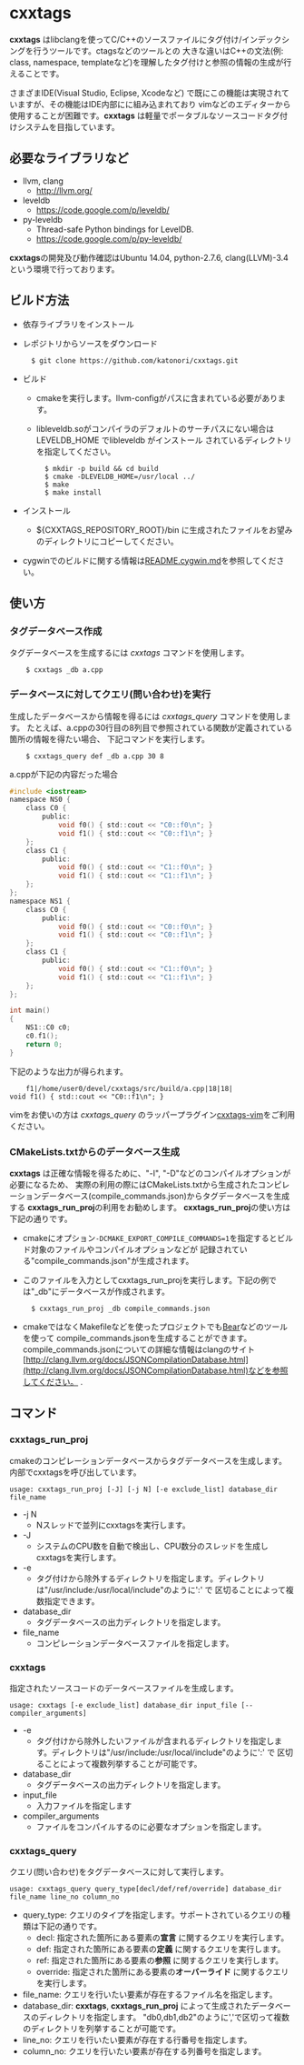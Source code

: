 cxxtags
=======

**cxxtags** はlibclangを使ってC/C++のソースファイルにタグ付け/インデックシングを行うツールです。ctagsなどのツールとの
大きな違いはC++の文法(例: class, namespace, templateなど)を理解したタグ付けと参照の情報の生成が行えることです。

さまざまIDE(Visual Studio, Eclipse, Xcodeなど) で既にこの機能は実現されていますが、その機能はIDE内部にに組み込まれており
vimなどのエディターから使用することが困難です。**cxxtags** は軽量でポータブルなソースコードタグ付けシステムを目指しています。

必要なライブラリなど
------------------------

* llvm, clang
    * http://llvm.org/
* leveldb
    * https://code.google.com/p/leveldb/
* py-leveldb
    * Thread-safe Python bindings for LevelDB. 
    * https://code.google.com/p/py-leveldb/

**cxxtags**の開発及び動作確認はUbuntu 14.04, python-2.7.6, clang(LLVM)-3.4という環境で行っております。

ビルド方法
------------------------

* 依存ライブラリをインストール
* レポジトリからソースをダウンロード

        $ git clone https://github.com/katonori/cxxtags.git

* ビルド
    * cmakeを実行します。llvm-configがパスに含まれている必要があります。
    * libleveldb.soがコンパイラのデフォルトのサーチパスにない場合は LEVELDB\_HOME でlibleveldb がインストール
      されているディレクトリを指定してください。

            $ mkdir -p build && cd build
            $ cmake -DLEVELDB_HOME=/usr/local ../
            $ make
            $ make install

* インストール
    * ${CXXTAGS\_REPOSITORY\_ROOT}/bin に生成されたファイルをお望みのディレクトリにコピーしてください。

* cygwinでのビルドに関する情報は[README.cygwin.md](README.cygwin.md "")を参照してください。

使い方
------------------------

### タグデータベース作成

タグデータベースを生成するには *cxxtags* コマンドを使用します。

        $ cxxtags _db a.cpp

### データベースに対してクエリ(問い合わせ)を実行

生成したデータベースから情報を得るには *cxxtags_query* コマンドを使用します。
たとえば、a.cppの30行目の8列目で参照されている関数が定義されている箇所の情報を得たい場合、
下記コマンドを実行します。

        $ cxxtags_query def _db a.cpp 30 8

a.cppが下記の内容だった場合

```C
#include <iostream>
namespace NS0 {
    class C0 {
        public:
            void f0() { std::cout << "C0::f0\n"; }
            void f1() { std::cout << "C0::f1\n"; }
    };
    class C1 {
        public:
            void f0() { std::cout << "C1::f0\n"; }
            void f1() { std::cout << "C1::f1\n"; }
    };
};
namespace NS1 {
    class C0 {
        public:
            void f0() { std::cout << "C0::f0\n"; }
            void f1() { std::cout << "C0::f1\n"; }
    };
    class C1 {
        public:
            void f0() { std::cout << "C1::f0\n"; }
            void f1() { std::cout << "C1::f1\n"; }
    };
};

int main()
{
    NS1::C0 c0;
    c0.f1();
    return 0;
}
```

下記のような出力が得られます。

        f1|/home/user0/devel/cxxtags/src/build/a.cpp|18|18|            void f1() { std::cout << "C0::f1\n"; }

vimをお使いの方は *cxxtags_query* のラッパープラグイン[cxxtags-vim](https://github.com/katonori/cxxtags-vim)をご利用ください。

### CMakeLists.txtからのデータベース生成

**cxxtags** は正確な情報を得るために、"-I", "-D"などのコンパイルオプションが必要になるため、
実際の利用の際にはCMakeLists.txtから生成されたコンピレーションデータベース(compile\_commands.json)からタグデータベースを生成する
**cxxtags_run_proj**の利用をお勧めします。
**cxxtags_run_proj**の使い方は下記の通りです。

* cmakeにオプション`-DCMAKE_EXPORT_COMPILE_COMMANDS=1`を指定するとビルド対象のファイルやコンパイルオプションなどが
  記録されている"compile\_commands.json"が生成されます。
* このファイルを入力としてcxxtags\_run\_projを実行します。下記の例では"\_db"にデータベースが作成されます。

        $ cxxtags_run_proj _db compile_commands.json

* cmakeではなくMakefileなどを使ったプロジェクトでも[Bear](https://github.com/rizsotto/Bear.git)などのツールを使って
  compile_commands.jsonを生成することができます。
  compile_commands.jsonについての詳細な情報はclangのサイト[http://clang.llvm.org/docs/JSONCompilationDatabase.html](http://clang.llvm.org/docs/JSONCompilationDatabase.html)などを参照してください。 .

コマンド
------------------------

### cxxtags\_run\_proj
cmakeのコンピレーションデータベースからタグデータベースを生成します。
内部でcxxtagsを呼び出しています。

    usage: cxxtags_run_proj [-J] [-j N] [-e exclude_list] database_dir file_name

* -j N
	* Nスレッドで並列にcxxtagsを実行します。
* -J
	* システムのCPU数を自動で検出し、CPU数分のスレッドを生成しcxxtagsを実行します。
* -e
	* タグ付けから除外するディレクトリを指定します。ディレクトリは"/usr/include:/usr/local/include"のように':' で
      区切ることによって複数指定できます。
* database\_dir
    * タグデータベースの出力ディレクトリを指定します。
* file\_name
    * コンピレーションデータベースファイルを指定します。

### cxxtags
指定されたソースコードのデータベースファイルを生成します。

    usage: cxxtags [-e exclude_list] database_dir input_file [-- compiler_arguments]

* -e  
  * タグ付けから除外したいファイルが含まれるディレクトリを指定します。ディレクトリは"/usr/include:/usr/local/include"のように':' で
    区切ることによって複数列挙することが可能です。
* database\_dir
  * タグデータベースの出力ディレクトリを指定します。
* input\_file
  * 入力ファイルを指定します
* compiler\_arguments
  * ファイルをコンパイルするのに必要なオプションを指定します。

### cxxtags\_query
クエリ(問い合わせ)をタグデータベースに対して実行します。

    usage: cxxtags_query query_type[decl/def/ref/override] database_dir file_name line_no column_no

* query\_type: クエリのタイプを指定します。サポートされているクエリの種類は下記の通りです。
    * decl: 指定された箇所にある要素の**宣言** に関するクエリを実行します。
    * def: 指定された箇所にある要素の**定義** に関するクエリを実行します。
    * ref: 指定された箇所にある要素の**参照** に関するクエリを実行します。
    * override: 指定された箇所にある要素の**オーバーライド** に関するクエリを実行します。
* file\_name: クエリを行いたい要素が存在するファイル名を指定します。
* database\_dir: **cxxtags**, **cxxtags_run_proj** によって生成されたデータベースのディレクトリを指定します。
  "db0,db1,db2"のように','で区切って複数のディレクトリを列挙することが可能です。
* line\_no: クエリを行いたい要素が存在する行番号を指定します。
* column\_no: クエリを行いたい要素が存在する列番号を指定します。
